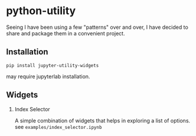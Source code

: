 # python-utility

Seeing I have been using a few "patterns" over and over, I have decided to share and package them in a convenient project.

## Installation

`pip install jupyter-utility-widgets`

may require jupyterlab installation.

## Widgets

1. Index Selector
    
    A simple combination of widgets that helps in exploring a list of options.
    see `examples/index_selector.ipynb`

